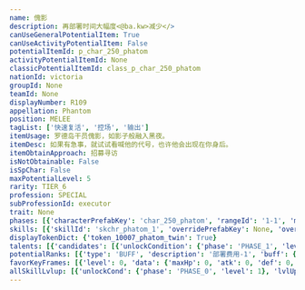 ```yaml
---
name: 傀影
description: 再部署时间大幅度<@ba.kw>减少</>
canUseGeneralPotentialItem: True
canUseActivityPotentialItem: False
potentialItemId: p_char_250_phatom
activityPotentialItemId: None
classicPotentialItemId: class_p_char_250_phatom
nationId: victoria
groupId: None
teamId: None
displayNumber: R109
appellation: Phantom
position: MELEE
tagList: ['快速复活', '控场', '输出']
itemUsage: 罗德岛干员傀影，如影子般融入黑夜。
itemDesc: 如果有急事，就试试看喊他的代号，也许他会出现在你身后。
itemObtainApproach: 招募寻访
isNotObtainable: False
isSpChar: False
maxPotentialLevel: 5
rarity: TIER_6
profession: SPECIAL
subProfessionId: executor
trait: None
phases: [{'characterPrefabKey': 'char_250_phatom', 'rangeId': '1-1', 'maxLevel': 50, 'attributesKeyFrames': [{'level': 1, 'data': {'maxHp': 769, 'atk': 215, 'def': 144, 'magicResistance': 0.0, 'cost': 8, 'blockCnt': 1, 'moveSpeed': 1.0, 'attackSpeed': 100.0, 'baseAttackTime': 0.93, 'respawnTime': 18, 'hpRecoveryPerSec': 0.0, 'spRecoveryPerSec': 1.0, 'maxDeployCount': 1, 'maxDeckStackCnt': 0, 'tauntLevel': 0, 'massLevel': 0, 'baseForceLevel': 0, 'stunImmune': False, 'silenceImmune': False, 'sleepImmune': False, 'frozenImmune': False, 'levitateImmune': False}}, {'level': 50, 'data': {'maxHp': 1026, 'atk': 317, 'def': 207, 'magicResistance': 0.0, 'cost': 8, 'blockCnt': 1, 'moveSpeed': 1.0, 'attackSpeed': 100.0, 'baseAttackTime': 0.93, 'respawnTime': 18, 'hpRecoveryPerSec': 0.0, 'spRecoveryPerSec': 1.0, 'maxDeployCount': 1, 'maxDeckStackCnt': 0, 'tauntLevel': 0, 'massLevel': 0, 'baseForceLevel': 0, 'stunImmune': False, 'silenceImmune': False, 'sleepImmune': False, 'frozenImmune': False, 'levitateImmune': False}}], 'evolveCost': None}, {'characterPrefabKey': 'char_250_phatom', 'rangeId': '1-1', 'maxLevel': 80, 'attributesKeyFrames': [{'level': 1, 'data': {'maxHp': 1026, 'atk': 317, 'def': 207, 'magicResistance': 0.0, 'cost': 10, 'blockCnt': 1, 'moveSpeed': 1.0, 'attackSpeed': 100.0, 'baseAttackTime': 0.93, 'respawnTime': 18, 'hpRecoveryPerSec': 0.0, 'spRecoveryPerSec': 1.0, 'maxDeployCount': 1, 'maxDeckStackCnt': 0, 'tauntLevel': 0, 'massLevel': 0, 'baseForceLevel': 0, 'stunImmune': False, 'silenceImmune': False, 'sleepImmune': False, 'frozenImmune': False, 'levitateImmune': False}}, {'level': 80, 'data': {'maxHp': 1283, 'atk': 435, 'def': 270, 'magicResistance': 0.0, 'cost': 10, 'blockCnt': 1, 'moveSpeed': 1.0, 'attackSpeed': 100.0, 'baseAttackTime': 0.93, 'respawnTime': 18, 'hpRecoveryPerSec': 0.0, 'spRecoveryPerSec': 1.0, 'maxDeployCount': 1, 'maxDeckStackCnt': 0, 'tauntLevel': 0, 'massLevel': 0, 'baseForceLevel': 0, 'stunImmune': False, 'silenceImmune': False, 'sleepImmune': False, 'frozenImmune': False, 'levitateImmune': False}}], 'evolveCost': [{'id': '3281', 'count': 5, 'type': 'MATERIAL'}, {'id': '30052', 'count': 7, 'type': 'MATERIAL'}, {'id': '30012', 'count': 7, 'type': 'MATERIAL'}]}, {'characterPrefabKey': 'char_250_phatom', 'rangeId': '1-1', 'maxLevel': 90, 'attributesKeyFrames': [{'level': 1, 'data': {'maxHp': 1283, 'atk': 435, 'def': 270, 'magicResistance': 0.0, 'cost': 10, 'blockCnt': 1, 'moveSpeed': 1.0, 'attackSpeed': 100.0, 'baseAttackTime': 0.93, 'respawnTime': 18, 'hpRecoveryPerSec': 0.0, 'spRecoveryPerSec': 1.0, 'maxDeployCount': 1, 'maxDeckStackCnt': 0, 'tauntLevel': 0, 'massLevel': 0, 'baseForceLevel': 0, 'stunImmune': False, 'silenceImmune': False, 'sleepImmune': False, 'frozenImmune': False, 'levitateImmune': False}}, {'level': 90, 'data': {'maxHp': 1645, 'atk': 558, 'def': 322, 'magicResistance': 0.0, 'cost': 10, 'blockCnt': 1, 'moveSpeed': 1.0, 'attackSpeed': 100.0, 'baseAttackTime': 0.93, 'respawnTime': 18, 'hpRecoveryPerSec': 0.0, 'spRecoveryPerSec': 1.0, 'maxDeployCount': 1, 'maxDeckStackCnt': 0, 'tauntLevel': 0, 'massLevel': 0, 'baseForceLevel': 0, 'stunImmune': False, 'silenceImmune': False, 'sleepImmune': False, 'frozenImmune': False, 'levitateImmune': False}}], 'evolveCost': [{'id': '3283', 'count': 4, 'type': 'MATERIAL'}, {'id': '30115', 'count': 4, 'type': 'MATERIAL'}, {'id': '31014', 'count': 9, 'type': 'MATERIAL'}]}]
skills: [{'skillId': 'skchr_phatom_1', 'overridePrefabKey': None, 'overrideTokenKey': None, 'levelUpCostCond': [{'unlockCond': {'phase': 'PHASE_2', 'level': 1}, 'lvlUpTime': 28800, 'levelUpCost': [{'id': '3303', 'count': 8, 'type': 'MATERIAL'}, {'id': '30014', 'count': 4, 'type': 'MATERIAL'}, {'id': '30093', 'count': 7, 'type': 'MATERIAL'}]}, {'unlockCond': {'phase': 'PHASE_2', 'level': 1}, 'lvlUpTime': 57600, 'levelUpCost': [{'id': '3303', 'count': 12, 'type': 'MATERIAL'}, {'id': '30074', 'count': 4, 'type': 'MATERIAL'}, {'id': '30054', 'count': 8, 'type': 'MATERIAL'}]}, {'unlockCond': {'phase': 'PHASE_2', 'level': 1}, 'lvlUpTime': 86400, 'levelUpCost': [{'id': '3303', 'count': 15, 'type': 'MATERIAL'}, {'id': '30135', 'count': 6, 'type': 'MATERIAL'}, {'id': '31024', 'count': 6, 'type': 'MATERIAL'}]}], 'unlockCond': {'phase': 'PHASE_0', 'level': 1}}, {'skillId': 'skchr_phatom_2', 'overridePrefabKey': None, 'overrideTokenKey': None, 'levelUpCostCond': [{'unlockCond': {'phase': 'PHASE_2', 'level': 1}, 'lvlUpTime': 28800, 'levelUpCost': [{'id': '3303', 'count': 8, 'type': 'MATERIAL'}, {'id': '30054', 'count': 4, 'type': 'MATERIAL'}, {'id': '31013', 'count': 4, 'type': 'MATERIAL'}]}, {'unlockCond': {'phase': 'PHASE_2', 'level': 1}, 'lvlUpTime': 57600, 'levelUpCost': [{'id': '3303', 'count': 12, 'type': 'MATERIAL'}, {'id': '30084', 'count': 4, 'type': 'MATERIAL'}, {'id': '30064', 'count': 5, 'type': 'MATERIAL'}]}, {'unlockCond': {'phase': 'PHASE_2', 'level': 1}, 'lvlUpTime': 86400, 'levelUpCost': [{'id': '3303', 'count': 15, 'type': 'MATERIAL'}, {'id': '30115', 'count': 6, 'type': 'MATERIAL'}, {'id': '31024', 'count': 6, 'type': 'MATERIAL'}]}], 'unlockCond': {'phase': 'PHASE_1', 'level': 1}}, {'skillId': 'skchr_phatom_3', 'overridePrefabKey': None, 'overrideTokenKey': None, 'levelUpCostCond': [{'unlockCond': {'phase': 'PHASE_2', 'level': 1}, 'lvlUpTime': 28800, 'levelUpCost': [{'id': '3303', 'count': 8, 'type': 'MATERIAL'}, {'id': '30064', 'count': 3, 'type': 'MATERIAL'}, {'id': '30043', 'count': 4, 'type': 'MATERIAL'}]}, {'unlockCond': {'phase': 'PHASE_2', 'level': 1}, 'lvlUpTime': 57600, 'levelUpCost': [{'id': '3303', 'count': 12, 'type': 'MATERIAL'}, {'id': '30094', 'count': 4, 'type': 'MATERIAL'}, {'id': '30074', 'count': 9, 'type': 'MATERIAL'}]}, {'unlockCond': {'phase': 'PHASE_2', 'level': 1}, 'lvlUpTime': 86400, 'levelUpCost': [{'id': '3303', 'count': 15, 'type': 'MATERIAL'}, {'id': '30135', 'count': 6, 'type': 'MATERIAL'}, {'id': '31014', 'count': 6, 'type': 'MATERIAL'}]}], 'unlockCond': {'phase': 'PHASE_2', 'level': 1}}]
displayTokenDict: {'token_10007_phatom_twin': True}
talents: [{'candidates': [{'unlockCondition': {'phase': 'PHASE_1', 'level': 1}, 'requiredPotentialRank': 0, 'prefabKey': '1', 'name': '镜中虚影', 'description': '可以使用一个虚影，虚影拥有和自己一样的技能，拥有独立的再部署时间', 'rangeId': None, 'blackboard': [{'key': 'cnt', 'value': 1.0, 'valueStr': None}], 'tokenKey': 'token_10007_phatom_twin'}, {'unlockCondition': {'phase': 'PHASE_2', 'level': 1}, 'requiredPotentialRank': 0, 'prefabKey': '1', 'name': '镜中虚影', 'description': '可以使用一个属性更强的虚影，虚影拥有和自己一样的技能，拥有独立的再部署时间', 'rangeId': None, 'blackboard': [{'key': 'cnt', 'value': 1.0, 'valueStr': None}], 'tokenKey': 'token_10007_phatom_twin'}]}, {'candidates': [{'unlockCondition': {'phase': 'PHASE_2', 'level': 1}, 'requiredPotentialRank': 0, 'prefabKey': '#', 'name': '虚影精通', 'description': '虚影的再部署时间-10秒', 'rangeId': None, 'blackboard': [], 'tokenKey': None}]}]
potentialRanks: [{'type': 'BUFF', 'description': '部署费用-1', 'buff': {'attributes': {'abnormalFlags': None, 'abnormalImmunes': None, 'abnormalAntis': None, 'abnormalCombos': None, 'abnormalComboImmunes': None, 'attributeModifiers': [{'attributeType': 'COST', 'formulaItem': 'ADDITION', 'value': -1.0, 'loadFromBlackboard': False, 'fetchBaseValueFromSourceEntity': False}]}}, 'equivalentCost': None}, {'type': 'BUFF', 'description': '攻击力+22', 'buff': {'attributes': {'abnormalFlags': None, 'abnormalImmunes': None, 'abnormalAntis': None, 'abnormalCombos': None, 'abnormalComboImmunes': None, 'attributeModifiers': [{'attributeType': 'ATK', 'formulaItem': 'ADDITION', 'value': 22.0, 'loadFromBlackboard': False, 'fetchBaseValueFromSourceEntity': False}]}}, 'equivalentCost': None}, {'type': 'BUFF', 'description': '再部署时间-2秒', 'buff': {'attributes': {'abnormalFlags': None, 'abnormalImmunes': None, 'abnormalAntis': None, 'abnormalCombos': None, 'abnormalComboImmunes': None, 'attributeModifiers': [{'attributeType': 'RESPAWN_TIME', 'formulaItem': 'ADDITION', 'value': -2.0, 'loadFromBlackboard': False, 'fetchBaseValueFromSourceEntity': False}]}}, 'equivalentCost': None}, {'type': 'BUFF', 'description': '生命上限+130', 'buff': {'attributes': {'abnormalFlags': None, 'abnormalImmunes': None, 'abnormalAntis': None, 'abnormalCombos': None, 'abnormalComboImmunes': None, 'attributeModifiers': [{'attributeType': 'MAX_HP', 'formulaItem': 'ADDITION', 'value': 130.0, 'loadFromBlackboard': False, 'fetchBaseValueFromSourceEntity': False}]}}, 'equivalentCost': None}, {'type': 'BUFF', 'description': '部署费用-1', 'buff': {'attributes': {'abnormalFlags': None, 'abnormalImmunes': None, 'abnormalAntis': None, 'abnormalCombos': None, 'abnormalComboImmunes': None, 'attributeModifiers': [{'attributeType': 'COST', 'formulaItem': 'ADDITION', 'value': -1.0, 'loadFromBlackboard': False, 'fetchBaseValueFromSourceEntity': False}]}}, 'equivalentCost': None}]
favorKeyFrames: [{'level': 0, 'data': {'maxHp': 0, 'atk': 0, 'def': 0, 'magicResistance': 0.0, 'cost': 0, 'blockCnt': 0, 'moveSpeed': 0.0, 'attackSpeed': 0.0, 'baseAttackTime': 0.0, 'respawnTime': 0, 'hpRecoveryPerSec': 0.0, 'spRecoveryPerSec': 0.0, 'maxDeployCount': 0, 'maxDeckStackCnt': 0, 'tauntLevel': 0, 'massLevel': 0, 'baseForceLevel': 0, 'stunImmune': False, 'silenceImmune': False, 'sleepImmune': False, 'frozenImmune': False, 'levitateImmune': False}}, {'level': 50, 'data': {'maxHp': 0, 'atk': 90, 'def': 0, 'magicResistance': 0.0, 'cost': 0, 'blockCnt': 0, 'moveSpeed': 0.0, 'attackSpeed': 0.0, 'baseAttackTime': 0.0, 'respawnTime': 0, 'hpRecoveryPerSec': 0.0, 'spRecoveryPerSec': 0.0, 'maxDeployCount': 0, 'maxDeckStackCnt': 0, 'tauntLevel': 0, 'massLevel': 0, 'baseForceLevel': 0, 'stunImmune': False, 'silenceImmune': False, 'sleepImmune': False, 'frozenImmune': False, 'levitateImmune': False}}]
allSkillLvlup: [{'unlockCond': {'phase': 'PHASE_0', 'level': 1}, 'lvlUpCost': [{'id': '3301', 'count': 5, 'type': 'MATERIAL'}]}, {'unlockCond': {'phase': 'PHASE_0', 'level': 1}, 'lvlUpCost': [{'id': '3301', 'count': 5, 'type': 'MATERIAL'}, {'id': '30011', 'count': 6, 'type': 'MATERIAL'}, {'id': '30061', 'count': 4, 'type': 'MATERIAL'}]}, {'unlockCond': {'phase': 'PHASE_0', 'level': 1}, 'lvlUpCost': [{'id': '3302', 'count': 8, 'type': 'MATERIAL'}, {'id': '30022', 'count': 5, 'type': 'MATERIAL'}]}, {'unlockCond': {'phase': 'PHASE_1', 'level': 1}, 'lvlUpCost': [{'id': '3302', 'count': 8, 'type': 'MATERIAL'}, {'id': '30032', 'count': 4, 'type': 'MATERIAL'}, {'id': '30042', 'count': 4, 'type': 'MATERIAL'}]}, {'unlockCond': {'phase': 'PHASE_1', 'level': 1}, 'lvlUpCost': [{'id': '3302', 'count': 8, 'type': 'MATERIAL'}, {'id': '30083', 'count': 6, 'type': 'MATERIAL'}]}, {'unlockCond': {'phase': 'PHASE_1', 'level': 1}, 'lvlUpCost': [{'id': '3303', 'count': 8, 'type': 'MATERIAL'}, {'id': '31013', 'count': 4, 'type': 'MATERIAL'}, {'id': '30043', 'count': 4, 'type': 'MATERIAL'}]}]
---
```


